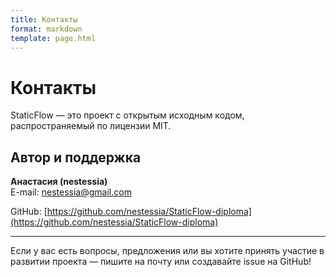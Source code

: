 ```yaml
---
title: Контакты
format: markdown
template: page.html
---
```


# Контакты

StaticFlow — это проект с открытым исходным кодом, распространяемый по лицензии MIT.

## Автор и поддержка

**Анастасия (nestessia)**  
E-mail: <a href="mailto:nestessia@gmail.com">nestessia@gmail.com</a>

GitHub: [https://github.com/nestessia/StaticFlow-diploma](https://github.com/nestessia/StaticFlow-diploma)


---

Если у вас есть вопросы, предложения или вы хотите принять участие в развитии проекта — пишите на почту или создавайте issue на GitHub!
